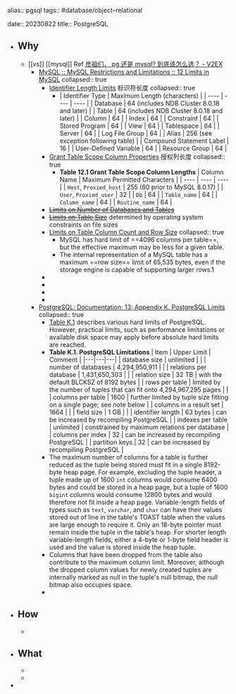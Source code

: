 alias:: pgsql
tags:: #database/object–relational

date:: 20230822
title:: PostgreSQL

- ## Why
  - [[vs]] [[mysql]] Ref [彦祖们， pg 还是 mysql? 到底该怎么选？ - V2EX](https://v2ex.com/t/800592)
    - [MySQL :: MySQL Restrictions and Limitations :: 12 Limits in MySQL](https://dev.mysql.com/doc/mysql-reslimits-excerpt/8.0/en/limits.html) 
      collapsed:: true
      - [Identifier Length Limits](https://dev.mysql.com/doc/mysql-reslimits-excerpt/8.0/en/identifier-length.html) 标识符长度
        collapsed:: true
        - | Identifier Type | Maximum Length (characters) |
          | ---- | ---- | ---- |
          | Database | 64 (includes NDB Cluster 8.0.18 and later) |
          | Table | 64 (includes NDB Cluster 8.0.18 and later) |
          | Column | 64 |
          | Index | 64 |
          | Constraint | 64 |
          | Stored Program | 64 |
          | View | 64 |
          | Tablespace | 64 |
          | Server | 64 |
          | Log File Group | 64 |
          | Alias | 256 (see exception following table) |
          | Compound Statement Label | 16 |
          | User-Defined Variable | 64 |
          | Resource Group | 64 |
      - [Grant Table Scope Column Properties](https://dev.mysql.com/doc/mysql-reslimits-excerpt/8.0/en/grant-tables-scope-column-properties.html) 授权列长度
        collapsed:: true
        - **Table 12.1 Grant Table Scope Column Lengths** 
          | Column Name | Maximum Permitted Characters |
          | ---- | ---- | ---- |
          | `Host`, `Proxied_host` | 255 (60 prior to MySQL 8.0.17) |
          | `User`, `Proxied_user` | 32 |
          | `Db` | 64 |
          | `Table_name` | 64 |
          | `Column_name` | 64 |
          | `Routine_name` | 64 |
      - ~~[Limits on Number of Databases and Tables](https://dev.mysql.com/doc/mysql-reslimits-excerpt/8.0/en/database-count-limit.html)~~
      - ~~[Limits on Table Size](https://dev.mysql.com/doc/mysql-reslimits-excerpt/8.0/en/table-size-limit.html)~~ determined by operating system constraints on file sizes
      - [Limits on Table Column Count and Row Size](https://dev.mysql.com/doc/mysql-reslimits-excerpt/8.0/en/column-count-limit.html)
        collapsed:: true
        - MySQL has hard limit of ==4096 columns per table==, but the effective maximum may be less for a given table.
        - The internal representation of a MySQL table has a maximum ==row size== limit of 65,535 bytes, even if the storage engine is capable of supporting larger rows.1
      -
      -
      -
      -
    - [PostgreSQL: Documentation: 13: Appendix K. PostgreSQL Limits](https://www.postgresql.org/docs/13/limits.html) 
      collapsed:: true
      - [Table K.1](limits.html#LIMITS-TABLE) describes various hard limits of PostgreSQL. However, practical limits, such as performance limitations or available disk space may apply before absolute hard limits are reached.
      - **Table K.1. PostgreSQL Limitations**
        | Item | Upper Limit | Comment |
        |---|---|---|
        | database size | unlimited | |
        | number of databases | 4,294,950,911 | |
        | relations per database | 1,431,650,303 | |
        | relation size | 32 TB | with the default BLCKSZ of 8192 bytes |
        | rows per table | limited by the number of tuples that can fit onto 4,294,967,295 pages | |
        | columns per table | 1600 | further limited by tuple size fitting on a single page; see note below |
        | columns in a result set | 1664 | |
        | field size | 1 GB | |
        | identifier length | 63 bytes | can be increased by recompiling PostgreSQL |
        | indexes per table | unlimited | constrained by maximum relations per database |
        | columns per index | 32 | can be increased by recompiling PostgreSQL |
        | partition keys | 32 | can be increased by recompiling PostgreSQL |
      - The maximum number of columns for a table is further reduced as the tuple being stored must fit in a single 8192-byte heap page. For example, excluding the tuple header, a tuple made up of 1600 `int` columns would consume 6400 bytes and could be stored in a heap page, but a tuple of 1600 `bigint` columns would consume 12800 bytes and would therefore not fit inside a heap page. Variable-length fields of types such as `text`, `varchar`, and `char` can have their values stored out of line in the table's TOAST table when the values are large enough to require it. Only an 18-byte pointer must remain inside the tuple in the table's heap. For shorter length variable-length fields, either a 4-byte or 1-byte field header is used and the value is stored inside the heap tuple.
      - Columns that have been dropped from the table also contribute to the maximum column limit. Moreover, although the dropped column values for newly created tuples are internally marked as null in the tuple's null bitmap, the null bitmap also occupies space.
      -
- ## How
  -
- ## What
  -
  -
-